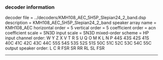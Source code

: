 
### decoder information 
decoder file = ../decoders/KMH108_AEC_5H5P_Slepian24_2_band.dsp
description = KMH108_AEC_5H5P_Slepian24_2_band
speaker array name = KMH108_AEC
horizontal order   = 5
vertical order     = 5
coefficient order  = acn
coefficient scale  = SN3D
input scale        = SN3D
mixed-order scheme = HP
input channel order: W Y Z X V T R S U Q O M K L N P 44S 43S 42S 41S 40C 41C 42C 43C 44C 55S 54S 53S 52S 51S 50C 51C 52C 53C 54C 55C 
output speaker order: L C R FSR SR RR RL SL FSR 

---

